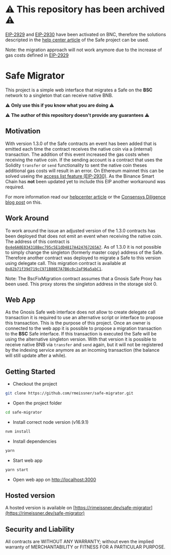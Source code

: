 # :warning: This repository has been archived :warning:

[EIP-2929](https://eips.ethereum.org/EIPS/eip-2929) and [EIP-2930](https://eips.ethereum.org/EIPS/eip-2930) have been activated on BNC, therefore the solutions descripted in the [help center article](https://help.safe.global/en/articles/40813-why-can-t-i-transfer-eth-from-a-contract-into-a-safe) of the Safe project can be used.

Note: the migration approach will not work anymore due to the increase of gas costs defined in [EIP-2929](https://eips.ethereum.org/EIPS/eip-2929)

# Safe Migrator

This project is a simple web interface that migrates a Safe on the **BSC** network to a singleton that can receive native BNB.

:warning: **Only use this if you know what you are doing** :warning:

:warning: **The author of this repository doesn't provide any guarantees** :warning:

## Motivation

With version 1.3.0 of the Safe contracts an event has been added that is emitted each time the contract receives the native coin via a (internal) transaction. The addition of this event increased the gas costs when receiving the native coin. If the sending account is a contract that uses the Solidity `transfer` or `send` functionality to sent the native coin theses additional gas costs will result in an error. On Ethereum mainnet this can be solved useing the [access list feature (EIP-2930)](https://eips.ethereum.org/EIPS/eip-2930). As the Binance Smart Chain has **not** been updated yet to include this EIP another workaround was required.

For more information read our [helpcenter article](https://help.gnosis-safe.io/en/articles/5249851-why-can-t-i-transfer-eth-from-a-contract-into-a-safe) or the [Consensys Diligence blog post](https://consensys.net/diligence/blog/2019/09/stop-using-soliditys-transfer-now/) on this.

## Work Around

To work around the issue an adjusted version of the 1.3.0 contracts has been deployed that does not emit an event when receiving the native coin. The address of this contract is [`0x4e6A0E034318Bec795c5E1dD4817A424767265A7`](https://www.bscscan.com/address/0x4e6A0E034318Bec795c5E1dD4817A424767265A7#code). As of 1.3.0 it is not possible to simply change the singleton (formerly master copy) address of the Safe. Therefore another contract was deployed to migrate a Safe to this version using delegate call. This migration contract is available at [`0x82b71f39d719cC971B80E7A7B6c0c2aF96a5abC1`](https://www.bscscan.com/address/0x82b71f39d719cC971B80E7A7B6c0c2aF96a5abC1#code).

Note: The BscFixMigration contract assumes that a Gnosis Safe Proxy has been used. This proxy stores the singleton address in the storage slot 0.

## Web App

As the Gnosis Safe web interface does not allow to create delegate call transaction it is required to use an alternative script or interface to propose this transaction. This is the purpose of this project. Once an owner is connected to the web app it is possible to propose a migration transaction to the **BSC** Safe interface. If this transaction is executed the Safe will be using the alternative singleton version. With that version it is possible to receive native BNB via `transfer` and `send` again, but it will not be registered by the indexing service anymore as an incoming transaction (the balance will still update after a while).

## Getting Started

* Checkout the project
```sh
git clone https://github.com/rmeissner/safe-migrator.git
```

* Open the project folder
```sh
cd safe-migrator
```

* Install correct node version (v16.9.1)
```sh
nvm install
```

* Install dependencies
```sh
yarn
```

* Start web app
```sh
yarn start
```

* Open web app on [http://localhost:3000](http://localhost:3000)

## Hosted version

A hosted version is available on [https://rimeissner.dev/safe-migrator](https://rimeissner.dev/safe-migrator)


## Security and Liability
All contracts are WITHOUT ANY WARRANTY; without even the implied warranty of MERCHANTABILITY or FITNESS FOR A PARTICULAR PURPOSE.
